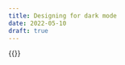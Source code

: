 ```yaml
---
title: Designing for dark mode
date: 2022-05-10
draft: true
---
```


{{<threadreader end="1499782912144814087">}}
